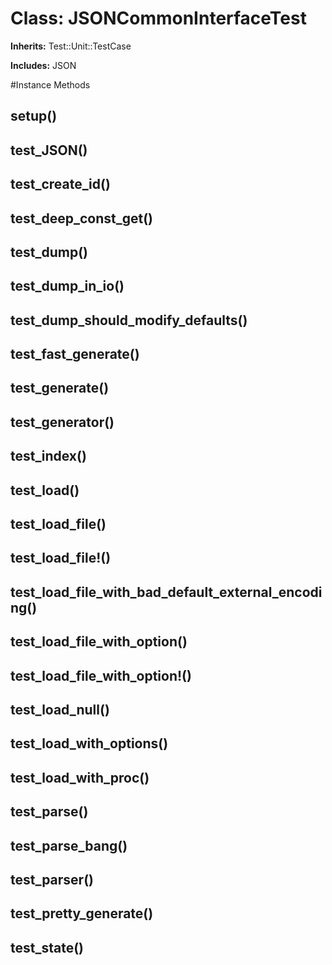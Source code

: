 # Class: JSONCommonInterfaceTest
**Inherits:** Test::Unit::TestCase
    
**Includes:** JSON
  




#Instance Methods
## setup() [](#method-i-setup)

## test_JSON() [](#method-i-test_JSON)

## test_create_id() [](#method-i-test_create_id)

## test_deep_const_get() [](#method-i-test_deep_const_get)

## test_dump() [](#method-i-test_dump)

## test_dump_in_io() [](#method-i-test_dump_in_io)

## test_dump_should_modify_defaults() [](#method-i-test_dump_should_modify_defaults)

## test_fast_generate() [](#method-i-test_fast_generate)

## test_generate() [](#method-i-test_generate)

## test_generator() [](#method-i-test_generator)

## test_index() [](#method-i-test_index)

## test_load() [](#method-i-test_load)

## test_load_file() [](#method-i-test_load_file)

## test_load_file!() [](#method-i-test_load_file!)

## test_load_file_with_bad_default_external_encoding() [](#method-i-test_load_file_with_bad_default_external_encoding)

## test_load_file_with_option() [](#method-i-test_load_file_with_option)

## test_load_file_with_option!() [](#method-i-test_load_file_with_option!)

## test_load_null() [](#method-i-test_load_null)

## test_load_with_options() [](#method-i-test_load_with_options)

## test_load_with_proc() [](#method-i-test_load_with_proc)

## test_parse() [](#method-i-test_parse)

## test_parse_bang() [](#method-i-test_parse_bang)

## test_parser() [](#method-i-test_parser)

## test_pretty_generate() [](#method-i-test_pretty_generate)

## test_state() [](#method-i-test_state)

